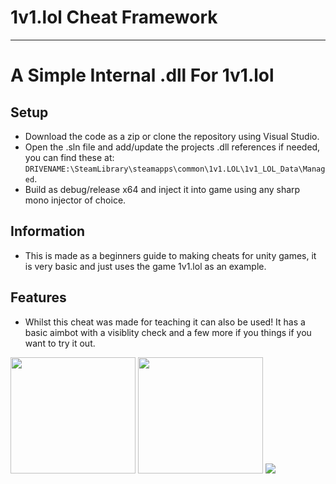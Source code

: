# 1v1.lol Cheat Framework
-----------------------------

# A Simple Internal .dll For 1v1.lol

## Setup
- Download the code as a zip or clone the repository using Visual Studio.
- Open the .sln file and add/update the projects .dll references if needed, you can find these at: `DRIVENAME:\SteamLibrary\steamapps\common\1v1.LOL\1v1_LOL_Data\Managed`.
- Build as debug/release x64 and inject it into game using any sharp mono injector of choice.

## Information
- This is made as a beginners guide to making cheats for unity games, it is very basic and just uses the game 1v1.lol as an example.

## Features
- Whilst this cheat was made for teaching it can also be used! It has a basic aimbot with a visiblity check and a few more if you things if you want to try it out.

<p align="left">
  <img src="https://media.tenor.com/m6C7F1L78cYAAAAM/angry-korean.gif" width="200" height="186">
  <img src="https://www.mkgifs.com/wp-content/uploads/2022/10/Griddy-gif.gif" width="200" height="186">
  <img src="https://media4.giphy.com/media/V9HYXZCXR1O1xYtjWG/200w.gif?cid=6c09b9520167266uyrbj8o40a1fnscebnm8m2x5chctte1tl&ep=v1_gifs_search&rid=200w.gif&ct=g">
</p>
